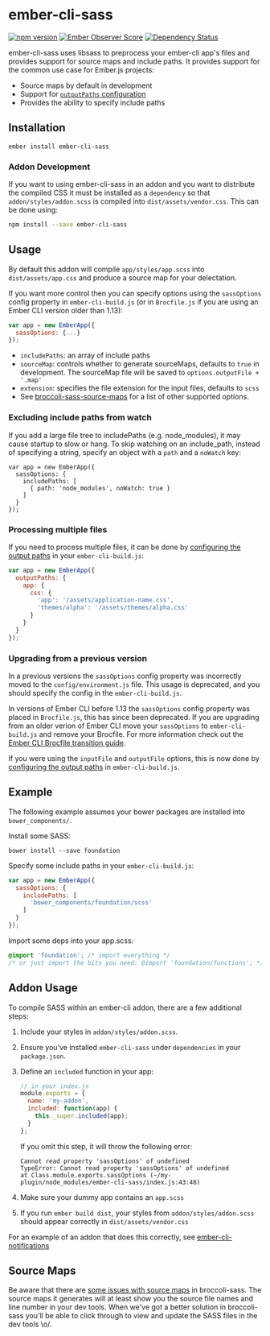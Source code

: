 # ember-cli-sass

[![npm version](https://badge.fury.io/js/ember-cli-sass.svg)](http://badge.fury.io/js/ember-cli-sass)
[![Ember Observer Score](http://emberobserver.com/badges/ember-cli-sass.svg)](http://emberobserver.com/addons/ember-cli-sass)
[![Dependency Status](https://david-dm.org/aexmachina/ember-cli-sass.svg)](https://david-dm.org/aexmachina/ember-cli-sass)

ember-cli-sass uses libsass to preprocess your ember-cli app's files and provides support for source maps and include paths. It provides support for the common use case for Ember.js projects:

- Source maps by default in development
- Support for [`outputPaths` configuration](http://ember-cli.com/user-guide/#configuring-output-paths)
- Provides the ability to specify include paths

## Installation

```
ember install ember-cli-sass
```

### Addon Development

If you want to using ember-cli-sass in an addon and you want to distribute the compiled CSS it must be installed as a `dependency` so that `addon/styles/addon.scss` is compiled into `dist/assets/vendor.css`. This can be done using:

```bash
npm install --save ember-cli-sass
```

## Usage

By default this addon will compile `app/styles/app.scss` into `dist/assets/app.css` and produce 
a source map for your delectation.

If you want more control then you can specify options using the
`sassOptions` config property in `ember-cli-build.js` (or in `Brocfile.js` if you are using an Ember CLI version older than 1.13):

```javascript
var app = new EmberApp({
  sassOptions: {...}
});
```

- `includePaths`: an array of include paths
- `sourceMap`: controls whether to generate sourceMaps, defaults to `true` in development. The sourceMap file will be saved to `options.outputFile + '.map'`
- `extension`: specifies the file extension for the input files, defaults to `scss`
- See [broccoli-sass-source-maps](https://github.com/aexmachina/broccoli-sass-source-maps) for a list of other supported options.

### Excluding include paths from watch

If you add a large file tree to includePaths (e.g. node_modules), it may cause startup to slow or hang. To skip watching on an include_path, instead of specifying a string, specify an object with a `path` and a `noWatch` key:

```
var app = new EmberApp({
  sassOptions: {
    includePaths: [
      { path: 'node_modules', noWatch: true }
    ]
  }
});
```

### Processing multiple files

If you need to process multiple files, it can be done by [configuring the output paths](http://ember-cli.com/user-guide/#configuring-output-paths) in your `ember-cli-build.js`:

```js
var app = new EmberApp({
  outputPaths: {
    app: {
      css: {
        'app': '/assets/application-name.css',
        'themes/alpha': '/assets/themes/alpha.css'
      }
    }
  }
});
```

### Upgrading from a previous version

In a previous versions the `sassOptions` config property was incorrectly moved to the `config/environment.js` file. This usage is deprecated, and you should specify the config in the `ember-cli-build.js`.

In versions of Ember CLI before 1.13 the `sassOptions` config property was placed in `Brocfile.js`, this has since been deprecated. If you are upgrading from an older verion of Ember CLI move your `sassOptions` to `ember-cli-build.js` and remove your Brocfile. For more information check out the [Ember CLI Brocfile transition guide](https://github.com/ember-cli/ember-cli/blob/master/TRANSITION.md#brocfile-transition).

If you were using the `inputFile` and `outputFile` options, this is now done by [configuring the output paths](http://ember-cli.com/user-guide/#configuring-output-paths) in `ember-cli-build.js`.

## Example

The following example assumes your bower packages are installed into `bower_components/`.

Install some SASS:

```shell
bower install --save foundation
```

Specify some include paths in your `ember-cli-build.js`:

```javascript
var app = new EmberApp({
  sassOptions: {
    includePaths: [
      'bower_components/foundation/scss'
    ]
  }
});
```

Import some deps into your app.scss:

```scss
@import 'foundation'; /* import everything */
/* or just import the bits you need: @import 'foundation/functions'; */
```

## Addon Usage

To compile SASS within an ember-cli addon, there are a few additional steps:

1. Include your styles in `addon/styles/addon.scss`.

2. Ensure you've installed `ember-cli-sass` under `dependencies` in your
   `package.json`.

3. Define an `included` function in your app:
   ```js
   // in your index.js
   module.exports = {
     name: 'my-addon',
     included: function(app) {
       this._super.included(app);
     }
   };
   ```
   
   If you omit this step, it will throw the following error:
   ```
   Cannot read property 'sassOptions' of undefined
   TypeError: Cannot read property 'sassOptions' of undefined
   at Class.module.exports.sassOptions (~/my-plugin/node_modules/ember-cli-sass/index.js:43:48)
   ```

4. Make sure your dummy app contains an `app.scss`

5. If you run `ember build dist`, your styles from `addon/styles/addon.scss`
   should appear correctly in `dist/assets/vendor.css`

For an example of an addon that does this correctly, see
[ember-cli-notifications](https://github.com/Blooie/ember-cli-notifications)

## Source Maps

Be aware that there are [some issues with source maps](https://github.com/joliss/broccoli-sass/issues/39) in broccoli-sass. The source maps it generates will at least show you the source file names and line number in your dev tools. When we've got a better solution in broccoli-sass you'll be able to click through to view and update the SASS files in the dev tools \o/.
